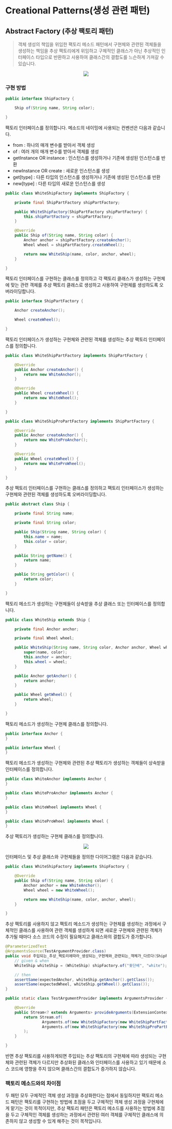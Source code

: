 # Creational Patterns(생성 관련 패턴)

## Abstract Factory (추상 팩토리 패턴)
> 객체 생성의 책임을 위임한 팩토리 메소드 패턴에서 구현체와 관련된 객체들을 생성하는 책임을
> 추상 팩토리에게 위임하고 구체적인 클래스가 아닌 추상적인 인터페이스 타입으로 반환하고 사용하여
> 클래스간의 결합도를 느슨하게 가져갈 수 있습니다.

<p align="center">
    <img src="https://github.com/sinbom/design-patterns/blob/master/resources/creational/abstract-factory.jpg?raw=true"/>
</p>

### 구현 방법

```java
public interface ShipFactory {

    Ship of(String name, String color);

}
```

팩토리 인터페이스를 정의합니다. 메소드의 네이밍에 사용되는 컨벤션은 다음과 같습니다.
- from : 하나의 매개 변수를 받아서 객체 생성
- of : 여러 개의 매개 변수를 받아서 객체를 생성
- getInstance OR instance : 인스턴스를 생성하거나 기존에 생성된 인스턴스를 반환
- newInstance OR create : 새로운 인스턴스를 생성
- get[type] : 다른 타입의 인스턴스를 생성하거나 기존에 생성된 인스턴스를 반환
- new[type] : 다른 타입의 새로운 인스턴스를 생성

```java
public class WhiteShipFactory implements ShipFactory {

    private final ShipPartFactory shipPartFactory;

    public WhiteShipFactory(ShipPartFactory shipPartFactory) {
        this.shipPartFactory = shipPartFactory;
    }

    @Override
    public Ship of(String name, String color) {
        Anchor anchor = shipPartFactory.createAnchor();
        Wheel wheel = shipPartFactory.createWheel();

        return new WhiteShip(name, color, anchor, wheel);
    }

}
```

팩토리 인터페이스를 구현하는 클래스를 정의하고 각 팩토리 클래스가 생성하는 구현체에 맞는 관련 객체를 
추상 팩토리 클래스로 생성하고 사용하여 구현체를 생성하도록 오버라이딩합니다.

```java
public interface ShipPartFactory {

    Anchor createAnchor();

    Wheel createWheel();

}
```

팩토리 인터페이스가 생성하는 구현체와 관련된 객체를 생성하는 추상 팩토리 인터페이스를 정의합니다.

```java
public class WhiteShipPartFactory implements ShipPartFactory {

    @Override
    public Anchor createAnchor() {
        return new WhiteAnchor();
    }

    @Override
    public Wheel createWheel() {
        return new WhiteWheel();
    }

}
```

```java
public class WhiteShipProPartFactory implements ShipPartFactory {

    @Override
    public Anchor createAnchor() {
        return new WhiteProAnchor();
    }

    @Override
    public Wheel createWheel() {
        return new WhiteProWheel();
    }

}
```

추상 팩토리 인터페이스를 구현하는 클래스를 정의하고 팩토리 인터페이스가 생성하는 구현체와 관련된 객체를 생성하도록 오버라이딩합니다.

```java
public abstract class Ship {

    private final String name;

    private final String color;

    public Ship(String name, String color) {
        this.name = name;
        this.color = color;
    }

    public String getName() {
        return name;
    }

    public String getColor() {
        return color;
    }

}
```

팩토리 메소드가 생성하는 구현체들이 상속받을 추상 클래스 또는 인터페이스를 정의합니다.

```java
public class WhiteShip extends Ship {

    private final Anchor anchor;

    private final Wheel wheel;

    public WhiteShip(String name, String color, Anchor anchor, Wheel wheel) {
        super(name, color);
        this.anchor = anchor;
        this.wheel = wheel;
    }

    public Anchor getAnchor() {
        return anchor;
    }

    public Wheel getWheel() {
        return wheel;
    }

}
```

팩토리 메소드가 생성하는 구현체 클래스를 정의합니다.  


```java
public interface Anchor {
}
```

```java
public interface Wheel {
}
```

팩토리 메소드가 생성하는 구현체와 관련된 추상 팩토리가 생성하는 객체들이 상속받을 인터페이스를 정의합니다.

```java
public class WhiteAnchor implements Anchor {
}
```

```java
public class WhiteProAnchor implements Anchor {
}
```

```java
public class WhiteWheel implements Wheel {
}
```

```java
public class WhiteProWheel implements Wheel {
}
```

추상 팩토리가 생성하는 구현체 클래스를 정의합니다.

<p align="center">
    <img src="https://github.com/sinbom/design-patterns/blob/master/resources/creational/abstract-factory-diagram.png?raw=true"/>
</p>

인터페이스 및 추상 클래스와 구현체들을 정의한 다이어그램은 다음과 같습니다.

```java
public class WhiteShipFactory implements ShipFactory {

    @Override
    public Ship of(String name, String color) {
        Anchor anchor = new WhiteAnchor();
        Wheel wheel = new WhiteWheel();

        return new WhiteShip(name, color, anchor, wheel);
    }

}
```

추상 팩토리를 사용하지 않고 팩토리 메소드가 생성하는 구현체를 생성하는 과정에서 구체적인 클래스를 사용하여 관련 객체를 생성하게 되면 
새로운 구현체와 관련된 객체가 추가될 때마다 소스 코드의 수정이 필요해지고 클래스와의 결합도가 증가합니다.

```java
@ParameterizedTest
@ArgumentsSource(TestArgumentProvider.class)
public void 주입되는_추상_팩토리에따라_생성되는_구현체와_관련되는_객체가_다르다(ShipFactory shipFactory, Class<?> expectedAnchor, Class<?> expectedWheel) {
    // given & when
    WhiteShip whiteShip = (WhiteShip) shipFactory.of("돛단배", "white");

    // then
    assertSame(expectedAnchor, whiteShip.getAnchor().getClass());
    assertSame(expectedWheel, whiteShip.getWheel().getClass());
}

public static class TestArgumentProvider implements ArgumentsProvider {

    @Override
    public Stream<? extends Arguments> provideArguments(ExtensionContext context) {
        return Stream.of(
                Arguments.of(new WhiteShipFactory(new WhiteShipPartFactory()), WhiteAnchor.class, WhiteWheel.class),
                Arguments.of(new WhiteShipFactory(new WhiteShipProPartFactory()), WhiteProAnchor.class, WhiteProWheel.class)
        );
    }

}
```

반면 추상 팩토리를 사용하게되면 주입되는 추상 팩토리의 구현체에 따라 생성되는 구현체와 관련된 객체가 다르지만 추상화된 클래스와 인터페이스를
사용하고 있기 때문에 소스 코드에 영향을 주지 않으며 클래스간의 결합도가 증가하지 않습니다.

### 팩토리 메소드와의 차이점

두 패턴 모두 구체적인 객체 생성 과정을 추상화한다는 점에서 동일하지만 팩토리 메소드 패턴은 팩토리를 구현하는 방법에 초점을 두고 구체적인 객체 생성 과정을 구현체에게 맡기는 것이 목적이지만, 
추상 팩토리 패턴은 팩토리 메소드를 사용하는 방법에 초점을 두고 구체적인 객체를 생성하는 과정에서 관련된 여러 객체를 구체적인 클래스에 의존하지 않고 생성할 수 있게 해주는 것이 목적입니다.



